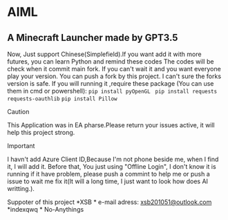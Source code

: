 # AIML
A Minecraft Launcher made by GPT3.5
--------------------------------------------
Now, Just support Chinese(Simplefield).If you want add it with more futures, you can learn Python and remind these codes
The codes will be check when it commit main fork.
If you can't wait it and you want everyone play your version. You can push a fork by this project.
I can't sure the forks version is safe.
If you will running it ,require these package (You can use them in cmd or powershell):
`pip install pyOpenGL
`
`
pip install requests requests-oauthlib
`
`
pip install Pillow
`
> [!CAUTION]
> This Application was in EA pharse.Please return your issues active, it will help this project strong.

> [!IMPORTANT]
> I havn't add Azure Client ID,Because I'm not phone beside me, when I find it, I will add it. Before that,
> You just using "Offline Login", I don't know it is running if it have problem, please push a commint to help me
> or push a issue to wait me fix it(It will a long time, I just want to look how does AI writting.).

Suppoter of this project
*XSB * e-mail adress: xsb201051@outlook.com
*indexqwq * No-Anythings
